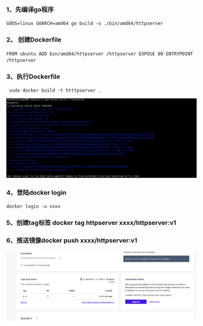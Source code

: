 ### 1、先编译go程序

`GOOS=linux GOARCH=amd64 go build -o ./bin/amd64/httpserver`

### 2、 创建Dockerfile

 `FROM ubuntu
ADD bin/amd64/httpserver /httpserver
EXPOSE 80
ENTRYPOINT /httpserver`

### 3、执行Dockerfile

` sudo docker build -t htttpserver .`

![./1.png](./1.png)

### 4、登陆docker login

`docker login -u xxxx`

### 5、创建tag标签 docker tag httpserver xxxx/httpserver:v1

### 6、推送镜像docker push xxxx/httpserver:v1

![2](./2.png)

